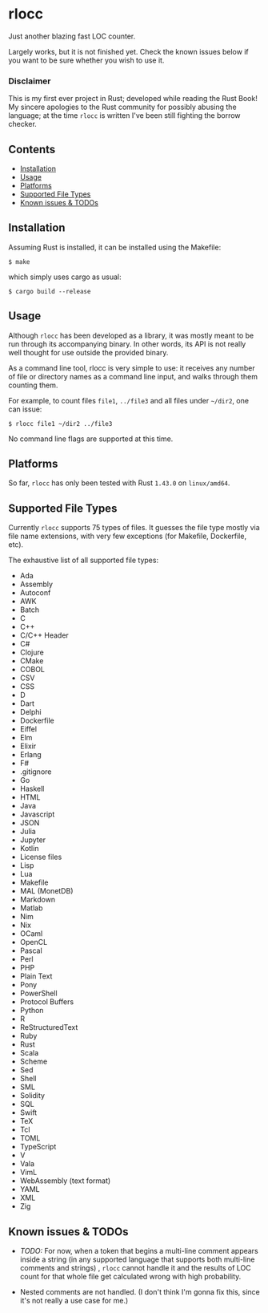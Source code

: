 # rlocc


Just another blazing fast LOC counter.

Largely works, but it is not finished yet. Check the known issues below if you want to be sure whether you wish to use it.


### Disclaimer

This is my first ever project in Rust; developed while reading the Rust Book!
My sincere apologies to the Rust community for possibly abusing the language; at the time `rlocc` is written I've been still fighting the borrow checker.



## Contents

- [Installation](#installation)
- [Usage](#usage)
- [Platforms](#platforms)
- [Supported File Types](#supported-file-types)
- [Known issues & TODOs](#known-issues)



## Installation <a name="installation"></a>

Assuming Rust is installed, it can be installed using the Makefile:

```text
$ make
```

which simply uses cargo as usual:

```text
$ cargo build --release
```



## Usage <a name="usage"></a>

Although `rlocc` has been developed as a library, it was mostly meant to be run through its accompanying binary.
In other words, its API is not really well thought for use outside the provided binary.

As a command line tool, rlocc is very simple to use: it receives any number of file or directory names as a command line input, and walks through them counting them.

For example, to count files `file1`, `../file3` and all files under `~/dir2`, one can issue:

```text
$ rlocc file1 ~/dir2 ../file3
```

No command line flags are supported at this time.



## Platforms <a name="platforms"></a>

So far, `rlocc` has only been tested with Rust `1.43.0` on `linux/amd64`.



## Supported File Types <a name="supported-file-types"></a>

Currently `rlocc` supports 75 types of files.
It guesses the file type mostly via file name extensions, with very few exceptions (for Makefile, Dockerfile, etc).

The exhaustive list of all supported file types:

- Ada
- Assembly
- Autoconf
- AWK
- Batch
- C
- C++
- C/C++ Header
- C#
- Clojure
- CMake
- COBOL
- CSV
- CSS
- D
- Dart
- Delphi
- Dockerfile
- Eiffel
- Elm
- Elixir
- Erlang
- F#
- .gitignore
- Go
- Haskell
- HTML
- Java
- Javascript
- JSON
- Julia
- Jupyter
- Kotlin
- License files
- Lisp
- Lua
- Makefile
- MAL (MonetDB)
- Markdown
- Matlab
- Nim
- Nix
- OCaml
- OpenCL
- Pascal
- Perl
- PHP
- Plain Text
- Pony
- PowerShell
- Protocol Buffers
- Python
- R
- ReStructuredText
- Ruby
- Rust
- Scala
- Scheme
- Sed
- Shell
- SML
- Solidity
- SQL
- Swift
- TeX
- Tcl
- TOML
- TypeScript
- V
- Vala
- VimL
- WebAssembly (text format)
- YAML
- XML
- Zig



## Known issues & TODOs <a name="known-issues"></a>

- *TODO:* For now, when a token that begins a multi-line comment appears inside a string (in any supported language that supports both multi-line comments and strings) , `rlocc` cannot handle it and the results of LOC count for that whole file get calculated wrong with high probability.

- Nested comments are not handled. (I don't think I'm gonna fix this, since it's not really a use case for me.)
